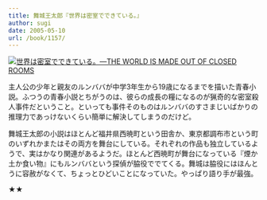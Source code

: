 ```yaml
---
title: 舞城王太郎『世界は密室でできている。』
author: sugi
date: 2005-05-10
url: /book/1157/
---
```

<a href="http://www.amazon.co.jp/exec/obidos/ASIN/4062750678/chezsugi-22/ref=nosim/" name="amazletlink" target="_blank"><img src="http://i2.wp.com/ec2.images-amazon.com/images/I/51V7GGBJN3L.SL160.jpg?w=660" alt="世界は密室でできている。―THE WORLD IS MADE OUT OF CLOSED ROOMS" class="alignleft" data-recalc-dims="1" /></a>

主人公の少年と親友のルンババが中学3年生から19歳になるまでを描いた青春小説。ふつうの青春小説とちがうのは、彼らの成長の糧になるのが猟奇的な密室殺人事件だということ。といっても事件そのものはルンババのすさまじいばかりの推理力であっけないくらい簡単に解決してしまうのだけど。

舞城王太郎の小説はほとんど福井県西暁町という田舎か、東京都調布市という町のいずれかまたはその両方を舞台にしている。それぞれの作品も独立しているようで、実はかなり関連があるようだ。ほとんど西暁町が舞台になっている『煙か土か食い物』にもルンババという探偵が脇役ででてくる。舞城は脇役にはほんとうに容赦がなくて、ちょっとひどいことになっていた。やっぱり語り手が最強。

★★

